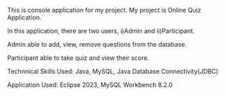 This is console application for my project. My project is Online Quiz Application.

In this application, there are two users, i)Admin and ii)Participant.

Admin able to add, view, remove questions from the database.

Participant able to take quiz and view their score.

Technnical Skills Used: Java, MySQL, Java Database Connectivity(JDBC)

Application Used: Eclipse 2023, MySQL Workbench 8.2.0
